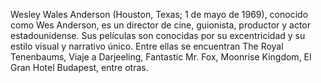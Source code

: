 Wesley Wales Anderson (Houston, Texas; 1 de mayo de 1969), conocido como Wes Anderson, es un director de cine, guionista, productor y actor estadounidense. Sus películas son conocidas por su excentricidad y su estilo visual y narrativo único. Entre ellas se encuentran The Royal Tenenbaums, Viaje a Darjeeling, Fantastic Mr. Fox, Moonrise Kingdom, El Gran Hotel Budapest, entre otras.